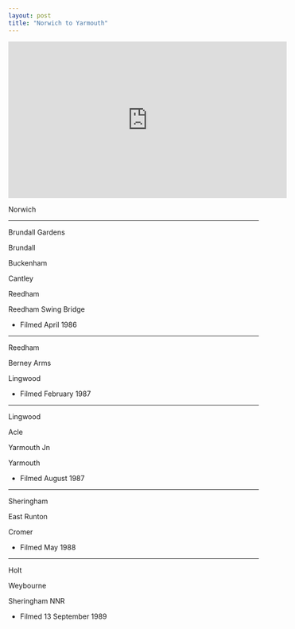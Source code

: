 ```yaml
---
layout: post
title: "Norwich to Yarmouth"
---
```


<iframe width="560" height="315" src="https://www.youtube.com/embed/3Pr6DbRhESU" title="Norwich to Yarmouth" frameBorder="0" allow="accelerometer; autoplay; clipboard-write; encrypted-media; gyroscope; picture-in-picture; web-share" allowFullScreen></iframe>

Norwich

---

Brundall Gardens

Brundall

Buckenham

Cantley

Reedham

Reedham Swing Bridge

- Filmed April 1986

---

Reedham

Berney Arms

Lingwood

- Filmed February 1987

---

Lingwood

Acle

Yarmouth Jn

Yarmouth

- Filmed August 1987

---

Sheringham

East Runton

Cromer

- Filmed May 1988

---

Holt

Weybourne

Sheringham NNR

- Filmed 13 September 1989
